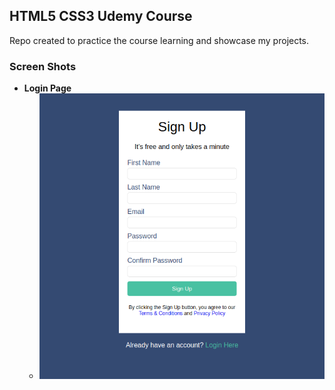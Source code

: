 
## HTML5 CSS3 Udemy Course
Repo created to practice the course learning and showcase my projects.

  

### Screen Shots

  - **Login Page**
	  - ![Sign Up Page UI](/screen_shots/sign_up_ui.png?raw=true "Sign Up UI")